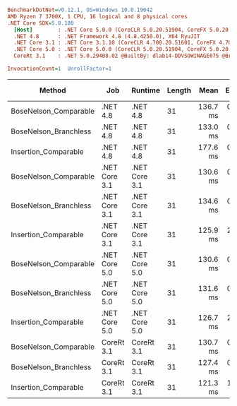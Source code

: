 ``` ini

BenchmarkDotNet=v0.12.1, OS=Windows 10.0.19042
AMD Ryzen 7 3700X, 1 CPU, 16 logical and 8 physical cores
.NET Core SDK=5.0.100
  [Host]        : .NET Core 5.0.0 (CoreCLR 5.0.20.51904, CoreFX 5.0.20.51904), X64 RyuJIT
  .NET 4.8      : .NET Framework 4.8 (4.8.4250.0), X64 RyuJIT
  .NET Core 3.1 : .NET Core 3.1.10 (CoreCLR 4.700.20.51601, CoreFX 4.700.20.51901), X64 RyuJIT
  .NET Core 5.0 : .NET Core 5.0.0 (CoreCLR 5.0.20.51904, CoreFX 5.0.20.51904), X64 RyuJIT
  CoreRt 3.1    : .NET 5.0.29408.02 @BuiltBy: dlab14-DDVSOWINAGE075 @Branch: master @Commit: 4ce1c21ac0d4d1a3b7f7a548214966f69ac9f199, X64 AOT

InvocationCount=1  UnrollFactor=1  

```
|                Method |           Job |       Runtime | Length |     Mean |   Error |  StdDev | Gen 0 | Gen 1 | Gen 2 | Allocated |
|---------------------- |-------------- |-------------- |------- |---------:|--------:|--------:|------:|------:|------:|----------:|
| BoseNelson_Comparable |      .NET 4.8 |      .NET 4.8 |     31 | 136.7 ms | 0.30 ms | 0.28 ms |     - |     - |     - |         - |
| BoseNelson_Branchless |      .NET 4.8 |      .NET 4.8 |     31 | 133.0 ms | 0.64 ms | 0.60 ms |     - |     - |     - |         - |
|  Insertion_Comparable |      .NET 4.8 |      .NET 4.8 |     31 | 177.6 ms | 0.73 ms | 0.68 ms |     - |     - |     - |         - |
| BoseNelson_Comparable | .NET Core 3.1 | .NET Core 3.1 |     31 | 130.6 ms | 0.20 ms | 0.17 ms |     - |     - |     - |         - |
| BoseNelson_Branchless | .NET Core 3.1 | .NET Core 3.1 |     31 | 134.6 ms | 0.98 ms | 0.92 ms |     - |     - |     - |         - |
|  Insertion_Comparable | .NET Core 3.1 | .NET Core 3.1 |     31 | 125.9 ms | 2.47 ms | 3.77 ms |     - |     - |     - |         - |
| BoseNelson_Comparable | .NET Core 5.0 | .NET Core 5.0 |     31 | 130.6 ms | 0.18 ms | 0.15 ms |     - |     - |     - |         - |
| BoseNelson_Branchless | .NET Core 5.0 | .NET Core 5.0 |     31 | 131.6 ms | 0.87 ms | 0.77 ms |     - |     - |     - |         - |
|  Insertion_Comparable | .NET Core 5.0 | .NET Core 5.0 |     31 | 126.7 ms | 2.48 ms | 3.71 ms |     - |     - |     - |         - |
| BoseNelson_Comparable |    CoreRt 3.1 |    CoreRt 3.1 |     31 | 130.7 ms | 0.23 ms | 0.21 ms |     - |     - |     - |         - |
| BoseNelson_Branchless |    CoreRt 3.1 |    CoreRt 3.1 |     31 | 127.4 ms | 0.45 ms | 0.40 ms |     - |     - |     - |         - |
|  Insertion_Comparable |    CoreRt 3.1 |    CoreRt 3.1 |     31 | 121.3 ms | 1.00 ms | 0.89 ms |     - |     - |     - |         - |
